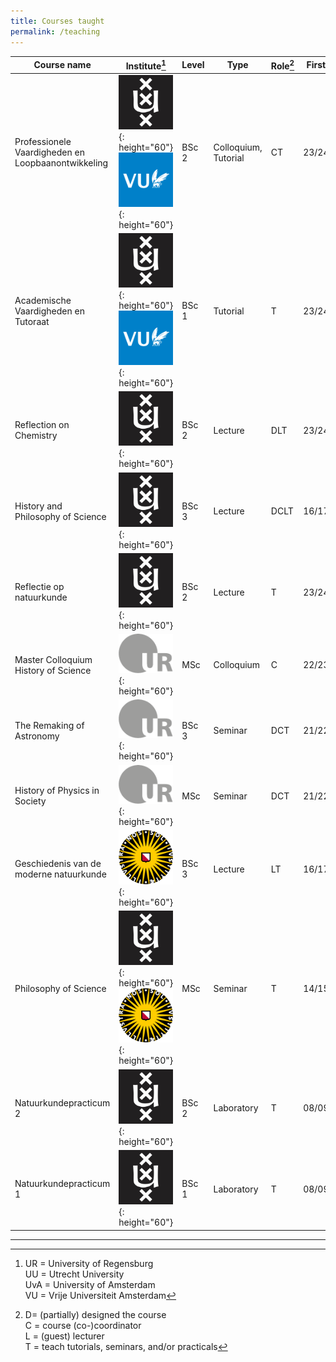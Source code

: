 ```yaml
---
title: Courses taught
permalink: /teaching
---
```


| Course name                                        | Institute[^inst] | Level | Type                 | Role[^tasks] | First | Last  |   
| -------------------------------------------------- | ---------------- | ----- | -------------------- | ------------- | ----- | ----- |
| Professionele Vaardigheden en Loopbaanontwikkeling | ![Logo of the University of Amsterdam](images/logo_UvA.jpg){: height="60"} ![Logo of VU Amsterdam](images/logo_VU.png){: height="60"}            | BSc 2    | Colloquium, Tutorial | CT            | 23/24 | 24/25 |     |
| Academische Vaardigheden en Tutoraat               | ![Logo of the University of Amsterdam](images/logo_UvA.jpg){: height="60"} ![Logo of VU Amsterdam](images/logo_VU.png){: height="60"}        | BSc 1    | Tutorial             | T             | 23/24 | 24/25 |     |
| Reflection on Chemistry                            | ![Logo of the University of Amsterdam](images/logo_UvA.jpg){: height="60"}              | BSc 2    | Lecture              | DLT           | 23/24 | 24/25 |     |
| History and Philosophy of Science                  | ![Logo of the University of Amsterdam](images/logo_UvA.jpg){: height="60"}              | BSc 3    | Lecture              | DCLT          | 16/17 | 24/25 |     |
| Reflectie op natuurkunde                           | ![Logo of the University of Amsterdam](images/logo_UvA.jpg){: height="60"}              | BSc 2    | Lecture              | T             | 23/24 |       |     |
| Master Colloquium History of Science               | ![Logo of the University of Regensburg](images/logo_Regensburg.png){: height="60"}               | MSc     | Colloquium           | C             | 22/23 |       |     |
| The Remaking of Astronomy                          | ![Logo of the University of Regensburg](images/logo_Regensburg.png){: height="60"}                | BSc 3    | Seminar              | DCT           | 21/22 |       |     |
| History of Physics in Society                      | ![Logo of the University of Regensburg](images/logo_Regensburg.png){: height="60"}                | MSc     | Seminar              | DCT           | 21/22 | 22/23 |     |
| Geschiedenis van de moderne natuurkunde            | ![Logo of the Utrecht University](images/logo_Utrecht.png){: height="60"}                | BSc 3    | Lecture              | LT            | 16/17 | 17/18 |     |
| Philosophy of Science                              | ![Logo of the University of Amsterdam](images/logo_UvA.jpg){: height="60"} ![Logo of the Utrecht University](images/logo_Utrecht.png){: height="60"}            | MSc     | Seminar              | T             | 14/15 | 15/16 |     |
| Natuurkundepracticum 2                             | ![Logo of the University of Amsterdam](images/logo_UvA.jpg){: height="60"}              | BSc 2    | Laboratory           | T             | 08/09 | 09/10 |     |
| Natuurkundepracticum 1                             | ![Logo of the University of Amsterdam](images/logo_UvA.jpg){: height="60"}              | BSc 1    | Laboratory           | T             | 08/09 |       |     |

----

[^tasks]: D= (partially) designed the course  
	C = course (co-)coordinator  
	L = (guest) lecturer  
	T = teach tutorials, seminars, and/or practicals

[^inst]: 
	UR = University of Regensburg  
	UU = Utrecht University  
	UvA = University of Amsterdam  
	VU = Vrije Universiteit Amsterdam
